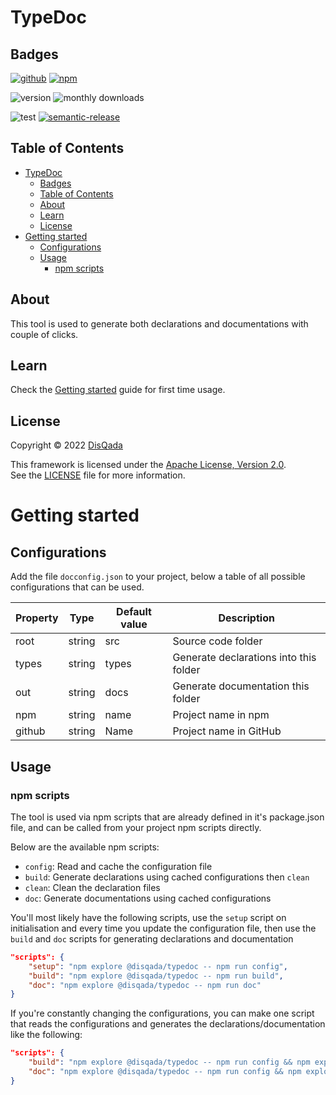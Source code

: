 # TypeDoc

## Badges

[![github](https://img.shields.io/badge/DisQada/TypeDoc-000000?logo=github&logoColor=white)](https://www.github.com/DisQada/TypeDoc)
[![npm](https://img.shields.io/badge/@disqada/typedoc-CB3837?logo=npm&logoColor=white)](https://www.npmjs.com/package/@disqada/typedoc)

![version](https://img.shields.io/npm/v/@disqada/typedoc.svg?label=latest&logo=npm)
![monthly downloads](https://img.shields.io/npm/dm/@disqada/typedoc.svg?logo=npm)

![test](https://github.com/DisQada/TypeDoc/actions/workflows/test.yml/badge.svg)
[![semantic-release](https://img.shields.io/badge/%20%20%F0%9F%93%A6%F0%9F%9A%80-semantic--release-e10079.svg?logo=semantic-release)](https://github.com/semantic-release/semantic-release)

## Table of Contents

- [TypeDoc](#typedoc)
  - [Badges](#badges)
  - [Table of Contents](#table-of-contents)
  - [About](#about)
  - [Learn](#learn)
  - [License](#license)
- [Getting started](#getting-started)
  - [Configurations](#configurations)
  - [Usage](#usage)
    - [npm scripts](#npm-scripts)

## About

This tool is used to generate both declarations and documentations with couple of clicks.

## Learn

Check the [Getting started](#getting-started) guide for first time usage.

## License

Copyright © 2022 [DisQada](https://github.com/DisQada)

This framework is licensed under the [Apache License, Version 2.0](https://www.apache.org/licenses/LICENSE-2.0).  
See the [LICENSE](LICENSE) file for more information.

# Getting started

## Configurations

Add the file `docconfig.json` to your project, below a table of all possible configurations that can be used.

| Property | Type   | Default value | Description                            |
| -------- | ------ | ------------- | -------------------------------------- |
| root     | string | src           | Source code folder                     |
| types    | string | types         | Generate declarations into this folder |
| out      | string | docs          | Generate documentation this folder     |
| npm      | string | name          | Project name in npm                    |
| github   | string | Name          | Project name in GitHub                 |

## Usage

### npm scripts

The tool is used via npm scripts that are already defined in it's package.json file, and can be called from your project npm scripts directly.

Below are the available npm scripts:

- `config`: Read and cache the configuration file
- `build`: Generate declarations using cached configurations then `clean`
- `clean`: Clean the declaration files
- `doc`: Generate documentations using cached configurations

You'll most likely have the following scripts, use the `setup` script on initialisation and every time you update the configuration file, then use the `build` and `doc` scripts for generating declarations and documentation

```json
"scripts": {
    "setup": "npm explore @disqada/typedoc -- npm run config",
    "build": "npm explore @disqada/typedoc -- npm run build",
    "doc": "npm explore @disqada/typedoc -- npm run doc"
}
```

If you're constantly changing the configurations, you can make one script that reads the configurations and generates the declarations/documentation like the following:

```json
"scripts": {
    "build": "npm explore @disqada/typedoc -- npm run config && npm explore @disqada/typedoc -- npm run build",
    "doc": "npm explore @disqada/typedoc -- npm run config && npm explore @disqada/typedoc -- npm run doc"
}
```
